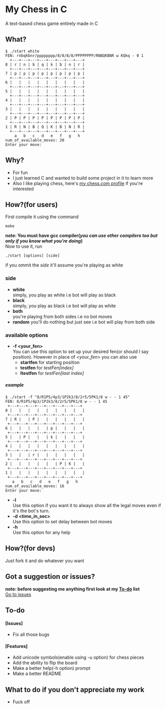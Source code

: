 
# My Chess in C
A text-based chess game entirely made in C

## What?
```
$ ./start white  
FEN: rnbqkbnr/pppppppp/8/8/8/8/PPPPPPPP/RNBQKBNR w KQkq - 0 1  
  +---+---+---+---+---+---+---+---+  
8 | r | n | b | q | k | b | n | r |  
  +---+---+---+---+---+---+---+---+  
7 | p | p | p | p | p | p | p | p |  
  +---+---+---+---+---+---+---+---+  
6 |   |   |   |   |   |   |   |   |  
  +---+---+---+---+---+---+---+---+  
5 |   |   |   |   |   |   |   |   |  
  +---+---+---+---+---+---+---+---+  
4 |   |   |   |   |   |   |   |   |    
  +---+---+---+---+---+---+---+---+  
3 |   |   |   |   |   |   |   |   |  
  +---+---+---+---+---+---+---+---+  
2 | P | P | P | P | P | P | P | P |  
  +---+---+---+---+---+---+---+---+  
1 | R | N | B | Q | K | B | N | R |  
  +---+---+---+---+---+---+---+---+  
    a   b   c   d   e   f   g   h  
num_of_available_moves: 20  
Enter your move: 
```

## Why?
* For fun
* I just learned C and wanted to build some project in it to learn more
* Also I like playing chess, here's [my chess.com profile](https://chess.com/member/andy_on_chess) if you're interested

## How?(for users)
First compile it using the command
```
make
```
**note: You must have gcc compiler(_you can use other compilers too but only if you know what you're doing_)**  
Now to use it, run
```
./start [options] [side]
```
if you ommit the _side_ it'll assume you're playing as white
### side
* **white**  
 simply, you play as white i.e bot will play as black
* **black**  
 simply, you play as black i.e bot will play as white
* **both**  
 you're playing from both sides i.e no bot moves
* **random**
 you'll do nothing but just see i.e bot will play from both side
### available options
* **-f <your_fen>**  
 You can use this option to set up your desired fen(or should I say position). However in place of _<your_fen>_ you can also use
  * **startfen** for starting position
  * **testfen <index>** for _testFen[index]_
  * **ltestfen** for _testFen[last index]_  
 ##### example
 ```
$ ./start -f "8/R1P5/4p3/1P2k3/8/2r5/5PK1/8 w - - 1 45"
FEN: 8/R1P5/4p3/1P2k3/8/2r5/5PK1/8 w - - 1 45
  +---+---+---+---+---+---+---+---+
8 |   |   |   |   |   |   |   |   |
  +---+---+---+---+---+---+---+---+
7 | R |   | P |   |   |   |   |   |
  +---+---+---+---+---+---+---+---+
6 |   |   |   |   | p |   |   |   |
  +---+---+---+---+---+---+---+---+
5 |   | P |   |   | k |   |   |   |
  +---+---+---+---+---+---+---+---+
4 |   |   |   |   |   |   |   |   |
  +---+---+---+---+---+---+---+---+
3 |   |   | r |   |   |   |   |   |
  +---+---+---+---+---+---+---+---+
2 |   |   |   |   |   | P | K |   |
  +---+---+---+---+---+---+---+---+
1 |   |   |   |   |   |   |   |   |
  +---+---+---+---+---+---+---+---+
    a   b   c   d   e   f   g   h
num_of_available_moves: 16
Enter your move:
 ```
* **-l**  
 Use this option if you want it to always show all the legal moves even if it's the bot's turn.
* **-d <time_in_sec>**  
 Use this option to set delay between bot moves
* **-h**  
 Use this option for any help

## How?(for devs)
Just fork it and do whatever you want

## Got a suggestion or issues?
**note: before suggesting me anything first look at my [To-do](#to-do) list**  
[Go to issues](https://github.com/andyongith/mychessinC/issues)

## To-do
#### [Issues]
* Fix all those bugs
#### [Features]
* Add unicode symbols(enable using -u option) for chess pieces
* Add the ability to flip the board
* Make a better help(-h option) prompt
* Make a better README

## What to do if you don't appreciate my work
* Fuck off
